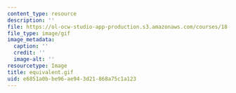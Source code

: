 ```yaml
---
content_type: resource
description: ''
file: https://ol-ocw-studio-app-production.s3.amazonaws.com/courses/18-013a-calculus-with-applications-spring-2005/e6851a0bbe96ae943d21868a75c1a123_equivalent.gif
file_type: image/gif
image_metadata:
  caption: ''
  credit: ''
  image-alt: ''
resourcetype: Image
title: equivalent.gif
uid: e6851a0b-be96-ae94-3d21-868a75c1a123
---
```

